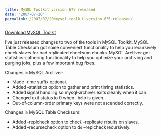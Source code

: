 ```yaml
---
title: MySQL Toolkit version 675 released
date: "2007-07-20"
permalink: /2007/07/20/mysql-toolkit-version-675-released/
---
```

<p class="download">
  <a href="http://code.google.com/p/maatkit">Download MySQL Toolkit</a>
</p>

I've just released changes to two of the tools in MySQL Toolkit. MySQL Table Checksum got some convenient functionality to help you recursively check slaves for bad replicated checksum chunks. MySQL Archiver got statistics-gathering functionality to help you optimize your archiving and purging jobs, plus a few important bug fixes.

Changes in MySQL Archiver:

*   Made &#8211;time suffix optional.
*   Added &#8211;statistics option to gather and print timing statistics.
*   Added signal handling so mysql-archiver exits cleanly when it can.
*   Changed exit status to 0 when &#8211;help is given.
*   Out-of-column-order primary keys were not ascended correctly.

Changes in MySQL Table Checksum:

*   Added &#8211;replcheck option to check &#8211;replicate results on slaves.
*   Added &#8211;recursecheck option to do &#8211;replcheck recursively.
